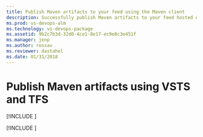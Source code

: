 ```yaml
---
title: Publish Maven artifacts to your feed using the Maven client
description: Successfully publish Maven artifacts to your feed hosted on VSTS or Team Foundation Server
ms.prod: vs-devops-alm
ms.technology: vs-devops-package
ms.assetid: 9b2c7b3d-32d0-4ce1-8e17-ec9e8c3e451f
ms.manager: jenp
ms.author: rossav
ms.reviewer: dastahel
ms.date: 01/31/2018
---
```


# Publish Maven artifacts using VSTS and TFS

[!INCLUDE [](../_shared/availability-maven.md)]

[!INCLUDE [](../_shared/maven/publish.md)]